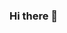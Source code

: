 ### Hi there 👋

<!--
**Sreekanth138/Sreekanth138** is a ✨ _special_ ✨ repository because its `README.md` (this file) appears on your GitHub profile.

Here are some ideas to get you started:

- 🔭 I’m currently working on ...
- 🌱 I’m currently learning MERN Stack Developement...
- 👯 I’m looking to collaborate with OpenMinded
- 🤔 I’m looking for help with ...
- 💬 Ask me about anything Except Maths
- 📫 How to reach me: ...
- 😄 Pronouns: ...
- ⚡ Fun fact: ...
-->
